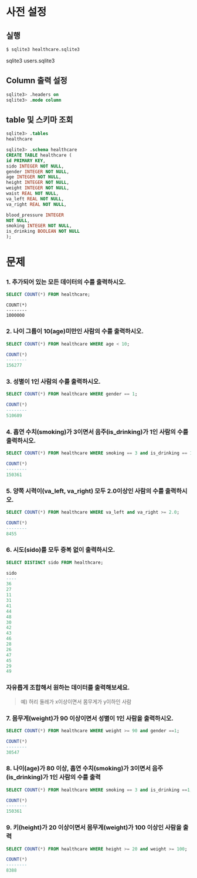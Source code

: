 # 사전 설정

## 실행

```bash
$ sqlite3 healthcare.sqlite3 
```
sqlite3 users.sqlite3

## Column 출력 설정

```sql
sqlite3> .headers on 
sqlite3> .mode column
```

## table 및 스키마 조회

```sql
sqlite3> .tables
healthcare

sqlite3> .schema healthcare
CREATE TABLE healthcare (
id PRIMARY KEY,        
sido INTEGER NOT NULL, 
gender INTEGER NOT NULL,
age INTEGER NOT NULL,  
height INTEGER NOT NULL,
weight INTEGER NOT NULL,
waist REAL NOT NULL,   
va_left REAL NOT NULL, 
va_right REAL NOT NULL,

blood_pressure INTEGER 
NOT NULL,
smoking INTEGER NOT NULL,
is_drinking BOOLEAN NOT NULL
);
```

# 문제

### 1. 추가되어 있는 모든 데이터의 수를 출력하시오.
```sql
SELECT COUNT(*) FROM healthcare;
```
```
COUNT(*)
--------
1000000
```

### 2. 나이 그룹이 10(age)미만인 사람의 수를 출력하시오.
```sql
SELECT COUNT(*) FROM healthcare WHERE age < 10;
```
```sql
COUNT(*)
--------
156277
```

### 3. 성별이 1인 사람의 수를 출력하시오.
```sql
SELECT COUNT(*) FROM healthcare WHERE gender == 1;
```
```sql
COUNT(*)
--------
510689
```

### 4. 흡연 수치(smoking)가 3이면서 음주(is_drinking)가 1인 사람의 수를 출력하시오.
```sql
SELECT COUNT(*) FROM healthcare WHERE smoking == 3 and is_drinking == 1;
```
```sql
COUNT(*)
--------
150361
```

### 5. 양쪽 시력이(va_left, va_right) 모두 2.0이상인 사람의 수를 출력하시오.
```sql
SELECT COUNT(*) FROM healthcare WHERE va_left and va_right >= 2.0;
```
```sql
COUNT(*)
--------
8455
```

### 6. 시도(sido)를 모두 중복 없이 출력하시오.
```sql
SELECT DISTINCT sido FROM healthcare;
```
```sql
sido
----
36
27
11
31
41
44
48
30
42
43
46
28
26
47
45
29
49
```

### 자유롭게 조합해서 원하는 데이터를 출력해보세요.

> 예) 허리 둘레가 x이상이면서 몸무게가 y이하인 사람
### 7. 몸무게(weight)가 90 이상이면서  성별이 1인 사람을 출력하시오.
```sql
SELECT COUNT(*) FROM healthcare WHERE weight >= 90 and gender ==1;
```
```sql
COUNT(*)
--------
30547
```

### 8. 나이(age)가 80 이상, 흡연 수치(smoking)가 3이면서 음주(is_drinking)가 1인 사람의 수를 출력
```sql
SELECT COUNT(*) FROM healthcare WHERE smoking == 3 and is_drinking ==1;
```
```sql
COUNT(*)
--------
150361
```

### 9. 키(height)가 20 이상이면서 몸무게(weight)가 100 이상인 사람을 출력
```sql
SELECT COUNT(*) FROM healthcare WHERE height >= 20 and weight >= 100;
```
```sql
COUNT(*)
--------
8388
```